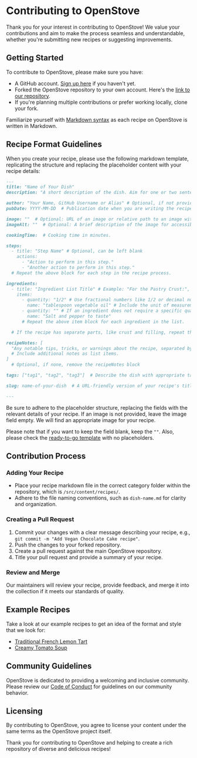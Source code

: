 # Contributing to OpenStove

Thank you for your interest in contributing to OpenStove! We value your contributions and aim to make the process seamless and understandable, whether you're submitting new recipes or suggesting improvements.

## Getting Started

To contribute to OpenStove, please make sure you have:

- A GitHub account. [Sign up here](https://github.com/signup) if you haven't yet.
- Forked the OpenStove repository to your own account. Here's the [link to our repository](https://github.com/mearashadowfax/OpenStove).
- If you're planning multiple contributions or prefer working locally, clone your fork.

Familiarize yourself with [Markdown syntax](https://www.markdownguide.org/basic-syntax/) as each recipe on OpenStove is written in Markdown.

## Recipe Format Guidelines

When you create your recipe, please use the following markdown template, replicating the structure and replacing the placeholder content with your recipe details:

```markdown
---
title: "Name of Your Dish"
description: "A short description of the dish. Aim for one or two sentences that evoke taste and appeal."

author: "Your Name, GitHub Username or Alias" # Optional, if not provided, remove the block, will be set to default "anonymous".
pubDate: YYYY-MM-DD  # Publication date when you are writing the recipe.

image: ""  # Optional: URL of an image or relative path to an image within the repository.
imageAlt: ""  # Optional: A brief description of the image for accessibility.

cookingTime:  # Cooking time in minutes.

steps:
  - title: "Step Name" # Optional, can be left blank
    actions:
      - "Action to perform in this step."
      - "Another action to perform in this step."
  # Repeat the above block for each step in the recipe process.

ingredients:
  - title: "Ingredient List Title" # Example: "For the Pastry Crust:", "For the Lemon Filling:" (Optional, can be left blank if there's no separate list title)
    items:
      - quantity: "1/2" # Use fractional numbers like 1/2 or decimal numbers like 0.5.
        name: "tablespoon vegetable oil" # Include the unit of measurement followed by the ingredient, such as "tablespoon vegetable oil" or "cup water".
      - quantity: "" # If an ingredient does not require a specific quantity, such as "Salt and pepper to taste", leave the quantity blank.
        name: "Salt and pepper to taste"
      # Repeat the above item block for each ingredient in the list.

  # If the recipe has separate parts, like crust and filling, repeat the entire title and items block for each part.

recipeNotes: [
  "Any notable tips, tricks, or warnings about the recipe, separated by comma",
  # Include additional notes as list items.
] 
  # Optional, if none, remove the recipeNotes block

tags: ["tag1", "tag2", "tag3"]  # Describe the dish with appropriate tags, max 3 tags

slug: name-of-your-dish  # A URL-friendly version of your recipe's title.

---
```

Be sure to adhere to the placeholder structure, replacing the fields with the relevant details of your recipe. If an image is not provided, leave the image field empty. We will find an appropriate image for your recipe.

Please note that if you want to keep the field blank, keep the `""`. Also, please check the [ready-to-go template](https://github.com/mearashadowfax/OpenStove/blob/main/Ready-to-go-Template.md?plain=1) with no placeholders.

## Contribution Process

### Adding Your Recipe

- Place your recipe markdown file in the correct category folder within the repository, which is `/src/content/recipes/`.
- Adhere to the file naming conventions, such as `dish-name.md` for clarity and organization.

### Creating a Pull Request

1. Commit your changes with a clear message describing your recipe, e.g., `git commit -m "Add Vegan Chocolate Cake recipe"`.
2. Push the changes to your forked repository.
3. Create a pull request against the main OpenStove repository.
4. Title your pull request and provide a summary of your recipe.

### Review and Merge

Our maintainers will review your recipe, provide feedback, and merge it into the collection if it meets our standards of quality.

## Example Recipes

Take a look at our example recipes to get an idea of the format and style that we look for:

- [Traditional French Lemon Tart](https://github.com/mearashadowfax/OpenStove/blob/main/src/content/recipes/traditional-french-lemon-tart.md?plain=1)
- [Creamy Tomato Soup](https://github.com/mearashadowfax/OpenStove/blob/main/src/content/recipes/creamy-tomato-soup.md?plain=1)

## Community Guidelines

OpenStove is dedicated to providing a welcoming and inclusive community. Please review our [Code of Conduct](https://github.com/mearashadowfax/OpenStove/blob/main/CODE_OF_CONDUCT.md) for guidelines on our community behavior.

## Licensing

By contributing to OpenStove, you agree to license your content under the same terms as the OpenStove project itself.

Thank you for contributing to OpenStove and helping to create a rich repository of diverse and delicious recipes!
